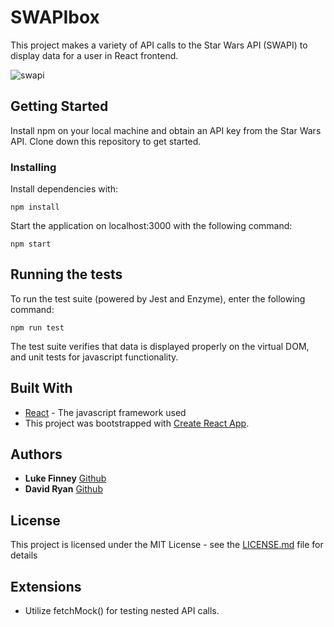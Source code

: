 # SWAPIbox

This project makes a variety of API calls to the Star Wars API (SWAPI) to display data for a user in React frontend.

![swapi](https://user-images.githubusercontent.com/22566946/35356608-2aca7b28-010e-11e8-9e33-2fce1bbc3c1e.gif)

## Getting Started

Install npm on your local machine and obtain an API key from the Star Wars API. Clone down this repository to get started.

### Installing

Install dependencies with:

```
npm install
```

Start the application on localhost:3000 with the following command:

```
npm start
```

## Running the tests

To run the test suite (powered by Jest and Enzyme), enter the following command:
```
npm run test
```
The test suite verifies that data is displayed properly on the virtual DOM, and unit tests for javascript functionality.

## Built With
* [React](https://reactjs.org/) - The javascript framework used
* This project was bootstrapped with [Create React App](https://github.com/facebookincubator/create-react-app).

## Authors

* **Luke Finney** [Github](https://github.com/lfinney)
* **David Ryan** [Github](https://github.com/davidjryan)

## License

This project is licensed under the MIT License - see the [LICENSE.md](LICENSE.md) file for details

## Extensions

* Utilize fetchMock() for testing nested API calls.
